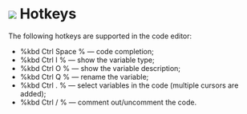 # ![](../../../images/icons/components/javascript_default.svg) Hotkeys

The following hotkeys are supported in the code editor:

- %kbd Ctrl Space % — code completion;
- %kbd Ctrl I % — show the variable type;
- %kbd Ctrl O % — show the variable description;
- %kbd Ctrl Q % — rename the variable;
- %kbd Ctrl . % — select variables in the code (multiple cursors are added);
- %kbd Ctrl / % — comment out/uncomment the code.